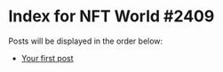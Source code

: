 # Index for NFT World #2409
Posts will be displayed in the order below:

- [Your first post](./001-first.md)

